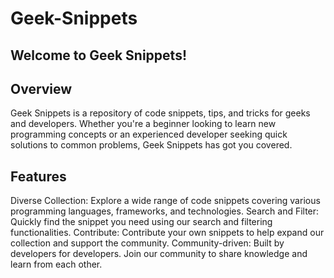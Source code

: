 # Geek-Snippets
## Welcome to Geek Snippets!

## Overview
Geek Snippets is a repository of code snippets, tips, and tricks for geeks and developers. Whether you're a beginner looking to learn new programming concepts or an experienced developer seeking quick solutions to common problems, Geek Snippets has got you covered.

## Features
Diverse Collection: Explore a wide range of code snippets covering various programming languages, frameworks, and technologies.
Search and Filter: Quickly find the snippet you need using our search and filtering functionalities.
Contribute: Contribute your own snippets to help expand our collection and support the community.
Community-driven: Built by developers for developers. Join our community to share knowledge and learn from each other.
